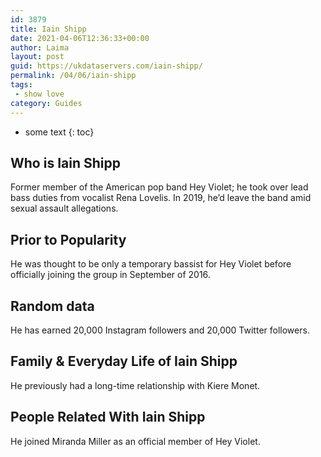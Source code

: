 ```yaml
---
id: 3879
title: Iain Shipp
date: 2021-04-06T12:36:33+00:00
author: Laima
layout: post
guid: https://ukdataservers.com/iain-shipp/
permalink: /04/06/iain-shipp
tags:
 - show love
category: Guides
---
```


* some text
{: toc}


## Who is Iain Shipp
                  
                  
                  
Former member of the American pop band Hey Violet; he took over lead bass duties from vocalist Rena Lovelis. In 2019, he&#8217;d leave the band amid sexual assault allegations.
                  
              
            
              
            
                
                
                
## Prior to Popularity
                  
                  
                  
He was thought to be only a temporary bassist for Hey Violet before officially joining the group in September of 2016.
                  
              
            
              
            
                
                
                
## Random data
                  
                  
                  
He has earned 20,000 Instagram followers and 20,000 Twitter followers.
                  
              
            
              
            
                
                
                
## Family & Everyday Life of Iain Shipp
                  
                  
                  
He previously had a long-time relationship with Kiere Monet.
                  
              
            
              
            
                
                
                
## People Related With Iain Shipp
                  
                  
                  
He joined Miranda Miller as an official member of Hey Violet.
                  
              
            
              
            
                
              
            
              
              
            
            
              
            
          
          
          